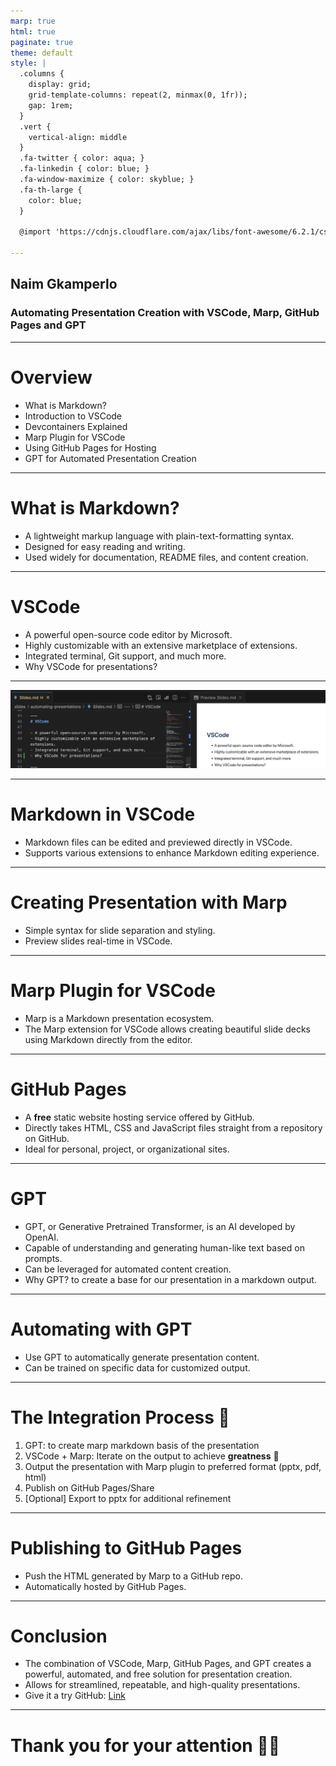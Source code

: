```yaml
---
marp: true
html: true
paginate: true
theme: default
style: |
  .columns {
    display: grid;
    grid-template-columns: repeat(2, minmax(0, 1fr));
    gap: 1rem;
  }
  .vert {
    vertical-align: middle
  }
  .fa-twitter { color: aqua; }
  .fa-linkedin { color: blue; }
  .fa-window-maximize { color: skyblue; }
  .fa-th-large {
    color: blue;
  }

  @import 'https://cdnjs.cloudflare.com/ajax/libs/font-awesome/6.2.1/css/all.min.css'

---
```

<!-- backgroundColor: #de1a76 -->
<!-- color: #fff -->

## Naim Gkamperlo
### Automating Presentation Creation with VSCode, Marp, GitHub Pages and GPT

---
# Overview

- What is Markdown?
- Introduction to VSCode
- Devcontainers Explained
- Marp Plugin for VSCode
- Using GitHub Pages for Hosting
- GPT for Automated Presentation Creation

---
# What is Markdown?

- A lightweight markup language with plain-text-formatting syntax.
- Designed for easy reading and writing.
- Used widely for documentation, README files, and content creation.

---
# VSCode

- A powerful open-source code editor by Microsoft.
- Highly customizable with an extensive marketplace of extensions.
- Integrated terminal, Git support, and much more.
- Why VSCode for presentations? 
---
![Image](./img/vscode-mdpreview.png)

---
# Markdown in VSCode

- Markdown files can be edited and previewed directly in VSCode.
- Supports various extensions to enhance Markdown editing experience.
---
# Creating Presentation with Marp

- Simple syntax for slide separation and styling.
- Preview slides real-time in VSCode.
---
# Marp Plugin for VSCode

- Marp is a Markdown presentation ecosystem.
- The Marp extension for VSCode allows creating beautiful slide decks using Markdown directly from the editor.

---
# GitHub Pages

- A **free** static website hosting service offered by GitHub.
- Directly takes HTML, CSS and JavaScript files straight from a repository on GitHub.
- Ideal for personal, project, or organizational sites.

---

# GPT

- GPT, or Generative Pretrained Transformer, is an AI developed by OpenAI.
- Capable of understanding and generating human-like text based on prompts.
- Can be leveraged for automated content creation.
- Why GPT? to create a base for our presentation in a markdown output.

---
# Automating with GPT

- Use GPT to automatically generate presentation content.
- Can be trained on specific data for customized output.

---
# The Integration Process 🧪

1. GPT: to create marp markdown basis of the presentation
2. VSCode + Marp: Iterate on the output to achieve **greatness** 👑
3. Output the presentation with Marp plugin to preferred format (pptx, pdf, html)
4. Publish on GitHub Pages/Share
5. [Optional] Export to pptx for additional refinement

---
# Publishing to GitHub Pages

- Push the HTML generated by Marp to a GitHub repo.
- Automatically hosted by GitHub Pages.

---

# Conclusion

- The combination of VSCode, Marp, GitHub Pages, and GPT creates a powerful, automated, and free solution for presentation creation.
- Allows for streamlined, repeatable, and high-quality presentations.
- Give it a try
  <i class="fa-brands fa-github"></i> GitHub: [Link](https://github.com/ngkamperlo/presentations/automating-presentations)


--- 

# Thank you for your attention 🙇‍♂️
